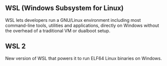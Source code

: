 ## WSL (Windows Subsystem for Linux)

WSL lets developers run a GNU/Linux environment including most command-line tools, utilities and applications, directly on Windows without the overhead of a traditional VM or dualboot setup.

## WSL 2

New version of WSL that powers it to run ELF64 Linux binaries on Windows.
